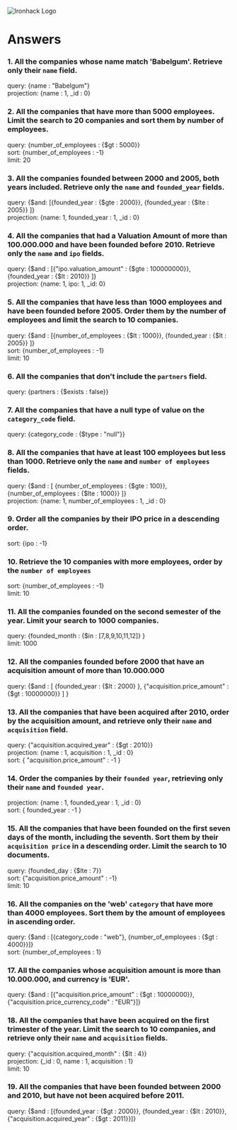 ![Ironhack Logo](https://i.imgur.com/1QgrNNw.png)

# Answers

### 1. All the companies whose name match 'Babelgum'. Retrieve only their `name` field.

query: {name : "Babelgum"}  
projection: {name : 1, _id : 0}

### 2. All the companies that have more than 5000 employees. Limit the search to 20 companies and sort them by **number of employees**.

query: {number_of_employees : {$gt : 5000}}  
sort: {number_of_employees : -1} <!-- That's assuming that we want the descending order. Otherwise I'd put 1. -->  
limit: 20

### 3. All the companies founded between 2000 and 2005, both years included. Retrieve only the `name` and `founded_year` fields.

query: {$and: [{founded_year : {$gte : 2000}}, {founded_year : {$lte : 2005}} ]}  
projection: {name: 1, founded_year : 1, _id : 0}

### 4. All the companies that had a Valuation Amount of more than 100.000.000 and have been founded before 2010. Retrieve only the `name` and `ipo` fields.

query: {$and : [{"ipo.valuation_amount" : {$gte : 100000000}}, {founded_year : {$lt : 2010}} ]}  
projection: {name: 1, ipo: 1, _id: 0}


### 5. All the companies that have less than 1000 employees and have been founded before 2005. Order them by the number of employees and limit the search to 10 companies.

query: {$and : [{number_of_employees : {$lt : 1000}}, {founded_year : {$lt : 2005}} ]}  
sort: {number_of_employees : -1}  
limit: 10

### 6. All the companies that don't include the `partners` field.

query: {partners : {$exists : false}}

### 7. All the companies that have a null type of value on the `category_code` field.

query: {category_code : {$type : "null"}}  

### 8. All the companies that have at least 100 employees but less than 1000. Retrieve only the `name` and `number of employees` fields.

query: {$and : [ {number_of_employees : {$gte : 100}}, {number_of_employees : {$lte : 1000}} ]}  
projection: {name: 1, number_of_employees : 1, _id : 0}

### 9. Order all the companies by their IPO price in a descending order.

sort: {ipo : -1}

### 10. Retrieve the 10 companies with more employees, order by the `number of employees`

sort: {number_of_employees : -1}  
limit: 10

### 11. All the companies founded on the second semester of the year. Limit your search to 1000 companies.

query: {founded_month : {$in : [7,8,9,10,11,12]} }  
limit: 1000

### 12. All the companies founded before 2000 that have an acquisition amount of more than 10.000.000

query: {$and : [ {founded_year : {$lt : 2000} }, {"acquisition.price_amount" : {$gt : 10000000}} ] }

### 13. All the companies that have been acquired after 2010, order by the acquisition amount, and retrieve only their `name` and `acquisition` field.

query: {"acquisition.acquired_year" : {$gt : 2010}}  
projection: {name : 1, acquisition : 1, _id : 0}  
sort: { "acquisition.price_amount" : -1 }

### 14. Order the companies by their `founded year`, retrieving only their `name` and `founded year`.

projection: {name : 1, founded_year : 1, _id : 0}  
sort: { founded_year : -1 }

### 15. All the companies that have been founded on the first seven days of the month, including the seventh. Sort them by their `acquisition price` in a descending order. Limit the search to 10 documents.

query: {founded_day : {$lte : 7}}  
sort: {"acquisition.price_amount" : -1}  
limit: 10

### 16. All the companies on the 'web' `category` that have more than 4000 employees. Sort them by the amount of employees in ascending order.

query: {$and : [{category_code : "web"}, {number_of_employees : {$gt : 4000}}]}  
sort: {number_of_employees : 1}

### 17. All the companies whose acquisition amount is more than 10.000.000, and currency is 'EUR'.

query: {$and : [{"acquisition.price_amount" : {$gt : 10000000}}, {"acquisition.price_currency_code" : "EUR"}]}

### 18. All the companies that have been acquired on the first trimester of the year. Limit the search to 10 companies, and retrieve only their `name` and `acquisition` fields.

query: {"acquisition.acquired_month" : {$lt : 4}}  
projection: {_id : 0, name : 1, acquisition : 1}  
limit: 10

### 19. All the companies that have been founded between 2000 and 2010, but have not been acquired before 2011.

query: {$and : [{founded_year : {$gt : 2000}}, {founded_year : {$lt : 2010}}, {"acquisition.acquired_year" : {$gt : 2011}}]}
